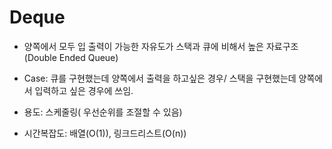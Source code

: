 # Deque

* 양쪽에서 모두 입 출력이 가능한 자유도가 스택과 큐에 비해서 높은 자료구조(Double Ended Queue)

* Case: 큐를 구현했는데 양쪽에서 출력을 하고싶은 경우/ 스택을 구현했는데 양쪽에서 입력하고 싶은 경우에 쓰임.
* 용도: 스케줄링( 우선순위를 조절할 수 있음)
* 시간복잡도: 배열(O(1)), 링크드리스트(O(n)) 